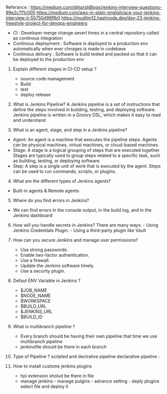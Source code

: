 Referance : https://medium.com/@harshBlogs/jenkins-interview-questions-99e2c7f1c005
            https://medium.com/aws-in-plain-english/ace-your-jenkins-interview-ii-55750d98ffb0
            https://muditm12.hashnode.dev/day-23-jenkins-freestyle-project-for-devops-engineers

- CI : Developer merge change severl times in a central repository  called as continous integration 
- Continous deployment : Software is deployed to a production env automatically when ever chnages is made in codebase 
- Continous delivary : Software is build tested and packed so that it can be deployed to the production env 

1) Explain different stages in CI-CD setup ?
   - source code management
   - Build
   - test
   - deploy release
2)  What is Jenkins Pipeline?
A Jenkins pipeline is a set of instructions that define the steps involved in building, testing, and deploying software. Jenkins pipeline is written in a Groovy DSL, which makes it easy to read and understand

3) What is an agent, stage, and step in a Jenkins pipeline?
  -  Agent: An agent is a machine that executes the pipeline steps. Agents can be physical machines, virtual machines, or cloud-based machines.
  -  Stage: A stage is a logical grouping of steps that are executed together. Stages are typically used to group steps related to a specific task, such as building, testing, or deploying software.
  -  Step: A step is a single unit of work that is executed by the agent. Steps can be used to run commands, scripts, or plugins.
4) What are the different types of Jenkins agents?
  - Built-in agents & Remote agents
5) Where do you find errors in Jenkins?
  - We can find errors in the console output, in the build log, and in the Jenkins dashboard

6) How will you handle secrets in Jenkins?
        There are many ways:
         - Using Jenkins Credentials Plugin.
        - Using a third-party plugin like Vault
7) How can you secure Jenkins and manage user permissions?
      - Use strong passwords.
      - Enable two-factor authentication.
      - Use a firewall.
      - Update the Jenkins software timely.
      - Use a security plugin.
8) Defaut ENV Variable in Jenkins ?
      - $JOB_NAME
      - $NODE_NAME
      - $WORKSPACE
      - $BUILD_URL
      - $JENKINS_URL
      - $BUILD_ID
9) What is multibranch pipeline ?
    - Every branch should be having their own pipeline that time we use multibranch pipeline
    - jenkinsfile should be there in each branch

10) Type of Pipeline ?
    scripted and declrative pipeline
    declarative pipeline :
11) How to install custome jenkins plugins
     - hpi extension sholud be there in file 
     - manage jenkins - manage pulgins - advance setting - deply plugins select file and deploy it 
